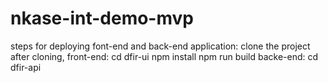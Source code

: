 # nkase-int-demo-mvp
steps for deploying font-end and back-end application:
clone the project 
after cloning,
front-end:
  cd dfir-ui 
  npm install
  npm run build
backe-end:
 cd dfir-api
 
